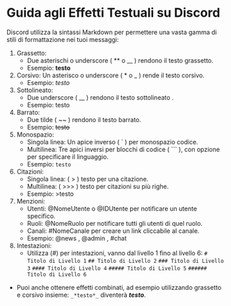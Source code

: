 # Guida agli Effetti Testuali su Discord
Discord utilizza la sintassi Markdown per permettere una vasta gamma di stili di formattazione nei tuoi messaggi:

1. Grassetto: 
    + Due asterischi o underscore ( ** o __ ) rendono il testo grassetto.
    - Esempio: __testo__
2. Corsivo: 
    Un asterisco o underscore ( * o _ ) rende il testo corsivo.
    - Esempio: *testo*
3. Sottolineato: 
    + Due underscore ( __ ) rendono il testo sottolineato .
    - Esempio: testo
4. Barrato: 
    + Due tilde ( ~~ ) rendono il testo barrato.
    - Esempio: ~~testo~~
5. Monospazio:
    + Singola linea: Un apice inverso ( ` ) per monospazio codice.
    + Multilinea: Tre apici inversi per blocchi di codice ( ``` ), con opzione per specificare il linguaggio.
    - Esempio: `testo`
6. Citazioni:
    + Singola linea: ( > ) testo per una citazione.
    + Multilinea: ( >>> ) testo per citazioni su più righe.
    - Esempio: >testo
7. Menzioni:
    + Utenti: @NomeUtente o @IDUtente per notificare un utente specifico.
    + Ruoli: @NomeRuolo per notificare tutti gli utenti di quel ruolo.
    + Canali: #NomeCanale per creare un link cliccabile al canale.
    - Esempio: @news , @admin , #chat
8. Intestazioni:
    + Utilizza (#) per intestazioni, vanno dal livello 1 fino al livello 6: 
    `# Titolo di Livello 1`
    `## Titolo di Livello 2`
    `### Titolo di Livello 3`
    `#### Titolo di Livello 4`
    `##### Titolo di Livello 5`
    `###### Titolo di Livello 6`

+ Puoi anche ottenere effetti combinati, ad esempio utilizzando grassetto e corsivo insieme: `_*testo*_` diventerà __*testo*__.